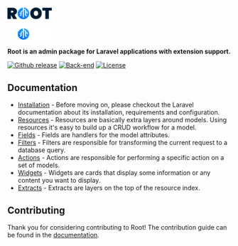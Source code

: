 <p>
  <a href="https://root.conedevelopment.com/#gh-light-mode-only">
    <br/>
    <img src="./.github/root-logo-dark.svg" alt="Root" width="100">
    <br/>
  </a>
  <a href="https://root.conedevelopment.com/#gh-dark-mode-only">
    <br/>
    <img src="./.github/root-logo-light.svg" alt="Root" width="100">
    <br/>
  </a>
</p>

**Root is an admin package for Laravel applications with extension support.**

[![Github release](https://img.shields.io/github/v/release/conedevelopment/root?color=1583f9&logo=github&logoColor=white&style=for-the-badge)](https://github.com/conedevelopment/root/releases)
[![Back-end](https://img.shields.io/github/workflow/status/conedevelopment/root/Back-end?logo=github&label=Back-end&style=for-the-badge)](https://github.com/conedevelopment/root/actions/workflows/back-end.yml)
[![License](https://img.shields.io/badge/license-MIT-1583f9?style=for-the-badge)](LICENSE)

## Documentation

- [Installation](https://root.conedevelopment.com/docs/installation) - Before moving on, please checkout the Laravel documentation about its installation, requirements and configuration.
- [Resources](https://root.conedevelopment.com/docs/resources) - Resources are basically extra layers around models. Using resources it's easy to build up a CRUD workflow for a model.
- [Fields](https://root.conedevelopment.com/docs/fields) - Fields are handlers for the model attributes.
- [Filters](https://root.conedevelopment.com/docs/filters) - Filters are responsible for transforming the current request to a database query.
- [Actions](https://root.conedevelopment.com/docs/actions) - Actions are responsible for performing a specific action on a set of models.
- [Widgets](https://root.conedevelopment.com/docs/widgets) - Widgets are cards that display some information or any content you want to display.
- [Extracts](https://root.conedevelopment.com/docs/extracts) - Extracts are layers on the top of the resource index.

## Contributing

Thank you for considering contributing to Root! The contribution guide can be found in the [documentation](https://root.conedevelopment.com/docs/contribution).

